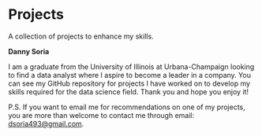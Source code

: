 # Projects
A collection of projects to enhance my skills.

**Danny Soria**

I am a graduate from the University of Illinois at Urbana-Champaign looking to find a data analyst where I aspire to become a leader in a company. You can see my GitHub repository for projects I have worked on to develop my skills required for the data science field. Thank you and hope you enjoy it! 

P.S. If you want to email me for recommendations on one of my projects, you are more than welcome to contact me through email: dsoria493@gmail.com. 
